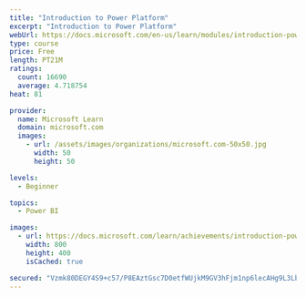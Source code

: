 ```yaml
---
title: "Introduction to Power Platform"
excerpt: "Introduction to Power Platform"
webUrl: https://docs.microsoft.com/en-us/learn/modules/introduction-power-platform/
type: course
price: Free
length: PT21M
ratings:
  count: 16690
  average: 4.718754
heat: 81

provider:
  name: Microsoft Learn
  domain: microsoft.com
  images:
    - url: /assets/images/organizations/microsoft.com-50x50.jpg
      width: 50
      height: 50

levels:
  - Beginner

topics:
  - Power BI

images:
  - url: https://docs.microsoft.com/learn/achievements/introduction-power-platform-social.png
    width: 800
    height: 400
    isCached: true

secured: "Vzmk80DEGY4S9+c57/P8EAztGsc7D0etfWUjkM9GV3hFjm1np6lecAHg9L3Lbb9dkjb59BVtC5pAMNyWsQWjxp8CbUOXbBjjRWXlIO0ASlWpNcsvDxa0hv/MBsqf6male2G4lhRSMAJ9d4pYg8/Sr909Z5fbXCIHSJCr/Po4I+HIwqvde/ta0Tbf+v2HNHd9PAoGG5C2giPOvchW1DKqDQgQNo302dpTk66q7/Ju/GlGh6+mnkITG5yY7eGfLyyqKWimL2AwYKFtD+aVxouoUMPLPNKBocomSCGrVaHfEP3IwqeVK//R0qcnRNFY0r3p6V0PTGmcv9+L9kUeNsoA1JIbJxBD6PdNj60YtURQkn4SGL338a3emaRvxyGvIM7c5fXyya3iDmdE/W07hiGZBhp9rYnBOJ4QJ3I6bkLahRrJOaX9z0OTdtDA/f/9zrkA;YVP9ibPYss6wuvMqRroG8w=="
---
```


